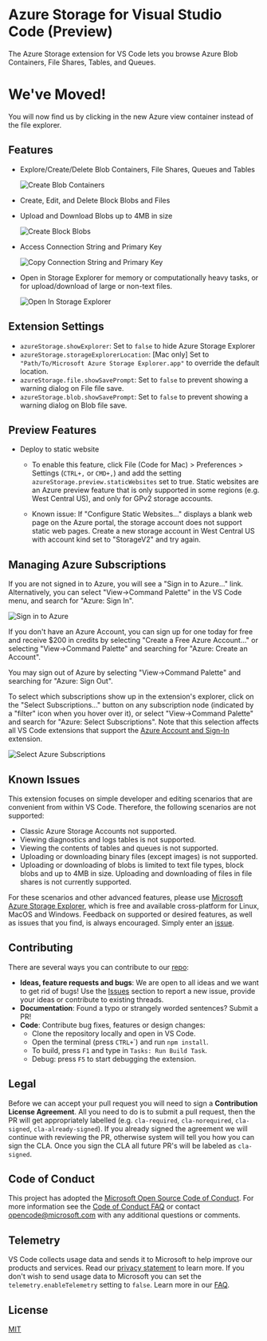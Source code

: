 # Azure Storage for Visual Studio Code (Preview)

The Azure Storage extension for VS Code lets you browse Azure Blob Containers, File Shares, Tables, and Queues.

# We've Moved!

You will now find us by clicking in the new Azure view container instead of the file explorer.

## Features

* Explore/Create/Delete Blob Containers, File Shares, Queues and Tables

  ![Create Blob Containers](resources/createBlobContainerScreenshot.png)

* Create, Edit, and Delete Block Blobs and Files

* Upload and Download Blobs up to 4MB in size

   ![Create Block Blobs](resources/blobContainerActionsScreenshot.png)

* Access Connection String and Primary Key

   ![Copy Connection String and Primary Key](resources/storageActionsScreenshot.png)

* Open in Storage Explorer for memory or computationally heavy tasks, or for upload/download of large or non-text files.

   ![Open In Storage Explorer](resources/openBlobContainerScreenshot.png)

## Extension Settings

* `azureStorage.showExplorer`: Set to `false` to hide Azure Storage Explorer
* `azureStorage.storageExplorerLocation`:  [Mac only] Set to `"Path/To/Microsoft Azure Storage Explorer.app"` to override the default location.
* `azureStorage.file.showSavePrompt`: Set to `false` to prevent showing a warning dialog on File file save.
* `azureStorage.blob.showSavePrompt`: Set to `false` to prevent showing a warning dialog on Blob file save.

## Preview Features

* Deploy to static website
  * To enable this feature, click File (Code for Mac) > Preferences > Settings (`CTRL+,` or `CMD+,`) and add the setting `azureStorage.preview.staticWebsites` set to true.
    Static websites are an Azure preview feature that is only supported in some regions (e.g. West Central US), and only for GPv2 storage accounts.

  * Known issue: If "Configure Static Websites..." displays a blank web page on the Azure portal, the storage account does not support static web pages.
    Create a new storage account in West Central US with account kind set to "StorageV2" and try again.

## Managing Azure Subscriptions

If you are not signed in to Azure, you will see a "Sign in to Azure..." link. Alternatively, you can select "View->Command Palette" in the VS Code menu, and search for "Azure: Sign In".

![Sign in to Azure](resources/SignIn.gif)

If you don't have an Azure Account, you can sign up for one today for free and receive $200 in credits by selecting "Create a Free Azure Account..." or selecting "View->Command Palette" and searching for "Azure: Create an Account".

You may sign out of Azure by selecting "View->Command Palette" and searching for "Azure: Sign Out".

To select which subscriptions show up in the extension's explorer, click on the "Select Subscriptions..." button on any subscription node (indicated by a "filter" icon when you hover over it), or select "View->Command Palette" and search for "Azure: Select Subscriptions". Note that this selection affects all VS Code extensions that support the [Azure Account and Sign-In](https://github.com/Microsoft/vscode-azure-account) extension.

![Select Azure Subscriptions](resources/SelectSubscriptions.gif)

## Known Issues

This extension focuses on simple developer and editing scenarios that are convenient from within VS Code.  Therefore, the following scenarios are not supported:

* Classic Azure Storage Accounts not supported.
* Viewing diagnostics and logs tables is not supported.
* Viewing the contents of tables and queues is not supported.
* Uploading or downloading binary files (except images) is not supported.
* Uploading or downloading of blobs is limited to text file types, block blobs and up to 4MB in size. Uploading and downloading of files in file shares is not currently supported.

For these scenarios and other advanced features, please use [Microsoft Azure Storage Explorer](https://storageexplorer.com), which is free and available cross-platform for Linux, MacOS and Windows.
Feedback on supported or desired features, as well as issues that you find, is always encouraged. Simply enter an [issue](https://github.com/Microsoft/vscode-azurestorage/issues).

## Contributing

There are several ways you can contribute to our [repo](https://github.com/Microsoft/vscode-azurestorage):

* **Ideas, feature requests and bugs**: We are open to all ideas and we want to get rid of bugs! Use the [Issues](https://github.com/Microsoft/vscode-azurestorage/issues) section to report a new issue, provide your ideas or contribute to existing threads.
* **Documentation**: Found a typo or strangely worded sentences? Submit a PR!
* **Code**: Contribute bug fixes, features or design changes:
  * Clone the repository locally and open in VS Code.
  * Open the terminal (press `CTRL+`\`) and run `npm install`.
  * To build, press `F1` and type in `Tasks: Run Build Task`.
  * Debug: press `F5` to start debugging the extension.

## Legal

Before we can accept your pull request you will need to sign a **Contribution License Agreement**. All you need to do is to submit a pull request, then the PR will get appropriately labelled (e.g. `cla-required`, `cla-norequired`, `cla-signed`, `cla-already-signed`). If you already signed the agreement we will continue with reviewing the PR, otherwise system will tell you how you can sign the CLA. Once you sign the CLA all future PR's will be labeled as `cla-signed`.

## Code of Conduct

This project has adopted the [Microsoft Open Source Code of Conduct](https://opensource.microsoft.com/codeofconduct/). For more information see the [Code of Conduct FAQ](https://opensource.microsoft.com/codeofconduct/faq/) or contact [opencode@microsoft.com](mailto:opencode@microsoft.com) with any additional questions or comments.

## Telemetry

VS Code collects usage data and sends it to Microsoft to help improve our products and services. Read our [privacy statement](https://go.microsoft.com/fwlink/?LinkID=528096&clcid=0x409) to learn more. If you don't wish to send usage data to Microsoft you can set the `telemetry.enableTelemetry` setting to `false`. Learn more in our [FAQ](https://code.visualstudio.com/docs/supporting/faq#_how-to-disable-telemetry-reporting).

## License

[MIT](LICENSE.md)
